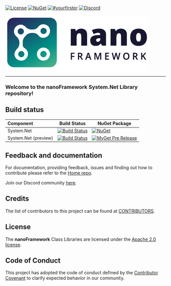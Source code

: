 [![License](https://img.shields.io/badge/License-Apache%202.0-blue.svg)](https://github.com/nanoframework/Home/blob/master/LICENSE) [![NuGet](https://img.shields.io/nuget/dt/nanoFramework.System.Net.svg)]() [![#yourfirstpr](https://img.shields.io/badge/first--timers--only-friendly-blue.svg)](https://github.com/nanoframework/Home/blob/master/CONTRIBUTING.md)  [![Discord](https://img.shields.io/discord/478725473862549535.svg)](https://discord.gg/gCyBu8T)


![nanoFramework logo](https://github.com/nanoframework/Home/blob/master/resources/logo/nanoFramework-repo-logo.png)

-----

### Welcome to the **nanoFramework** System.Net Library repository!


## Build status

| Component | Build Status | NuGet Package |
|:-|---|---|
| System.Net | [![Build Status](https://dev.azure.com/nanoframework/nanoFramework.System.Net/_apis/build/status/nanoframework.lib-nanoFramework.System.Net?branchName=develop)](https://dev.azure.com/nanoframework/nanoFramework.System.Net/_build/latest?definitionId=20?branchName=master) | [![NuGet](https://img.shields.io/nuget/v/nanoFramework.System.Net.svg)](https://www.nuget.org/packages/nanoFramework.System.Net/)  |
| System.Net (preview) | [![Build Status](https://dev.azure.com/nanoframework/nanoFramework.System.Net/_apis/build/status/nanoframework.lib-nanoFramework.System.Net?branchName=develop)](https://dev.azure.com/nanoframework/nanoFramework.System.Net/_build/latest?definitionId=20?branchName=develop) | [![MyGet Pre Release](https://img.shields.io/myget/nanoframework-dev/vpre/nanoFramework.System.Net.svg)](https://www.myget.org/feed/nanoframework-dev/package/nuget/nanoFramework.System.Net) |

## Feedback and documentation

For documentation, providing feedback, issues and finding out how to contribute please refer to the [Home repo](https://github.com/nanoframework/Home).

Join our Discord community [here](https://discord.gg/gCyBu8T).


## Credits

The list of contributors to this project can be found at [CONTRIBUTORS](https://github.com/nanoframework/Home/blob/master/CONTRIBUTORS.md).


## License

The **nanoFramework** Class Libraries are licensed under the [Apache 2.0 license](http://www.apache.org/licenses/LICENSE-2.0).


## Code of Conduct
This project has adopted the code of conduct defined by the [Contributor Covenant](http://contributor-covenant.org/)
to clarify expected behavior in our community.
